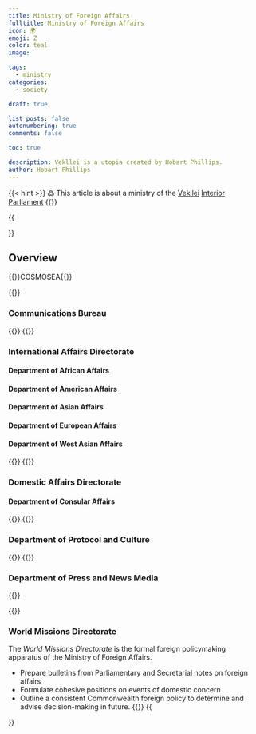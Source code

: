 ```yaml
---
title: Ministry of Foreign Affairs
fulltitle: Ministry of Foreign Affairs
icon: 🌍
emoji: Ζ
color: teal
image: 

tags: 
  - ministry
categories:
  - society

draft: true

list_posts: false
autonumbering: true
comments: false

toc: true

description: Vekllei is a utopia created by Hobart Phillips.
author: Hobart Phillips
---
```

{{< hint >}}
߷ This article is about a ministry of the [Vekllei](/utopia/vekllei/) [Interior Parliament](/utopia/society/state/government/interior/)
{{</hint>}}

{{<section>}}
## Overview
{{<boxtag teal>}}COSMOSEA{{</boxtag>}}

{{<outline>}}
### Communications Bureau
{{</outline>}}
{{<outline>}}
### International Affairs Directorate
#### Department of African Affairs
#### Department of American Affairs
#### Department of Asian Affairs
#### Department of European Affairs
#### Department of West Asian Affairs
{{</outline>}}
{{<outline>}}
### Domestic Affairs Directorate
#### Department of Consular Affairs
{{</outline>}}
{{<outline>}}
### Department of Protocol and Culture
{{</outline>}}
{{<outline>}}
### Department of Press and News Media
{{</outline>}}

{{<outline>}}
### World Missions Directorate

The *World Missions Directorate* is the formal foreign policymaking apparatus of the Ministry of Foreign Affairs. 

* Prepare bulletins from Parliamentary and Secretarial notes on foreign affairs
* Formulate cohesive positions on events of domestic concern
* Outline a consistent Commonwealth foreign policy to determine and advise decision-making in future.
{{</outline>}}
{{</section>}}
